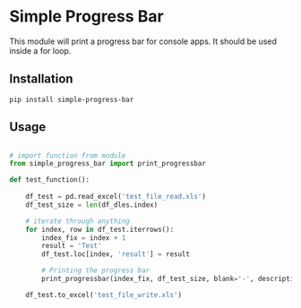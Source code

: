 # Simple Progress Bar

This module will print a progress bar for console apps.
It should be used inside a for loop.


## Installation

`pip install simple-progress-bar`

## Usage

```python

# import function from module
from simple_progress_bar import print_progressbar

def test_function():
    
    df_test = pd.read_excel('test_file_read.xls')
    df_test_size = len(df_dles.index)

    # iterate through anything
    for index, row in df_test.iterrows():
        index_fix = index + 1
        result = 'Test' 
        df_test.loc[index, 'result'] = result

        # Printing the progress bar
        print_progressbar(index_fix, df_test_size, blank='-', description=f"Testing: Line {index}")

    df_test.to_excel('test_file_write.xls')


```
